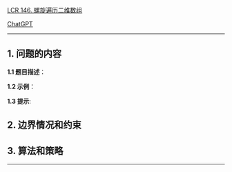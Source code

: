 [LCR 146. 螺旋遍历二维数组](https://leetcode.cn/problems/shun-shi-zhen-da-yin-ju-zhen-lcof)

[ChatGPT](chat.openai.com)

---

## 1. 问题的内容
**1.1 题目描述**：

**1.2 示例**：

**1.3 提示**:

## 2. 边界情况和约束


## 3. 算法和策略

---

